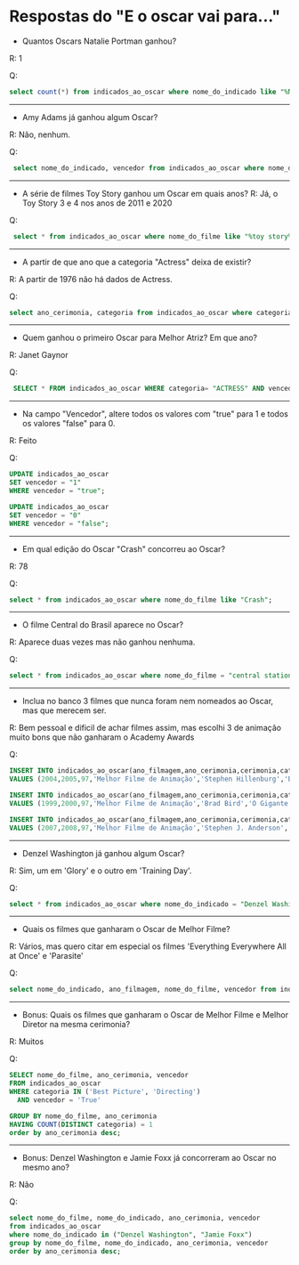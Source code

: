 # Respostas do "E o oscar vai para..."

* Quantos Oscars Natalie Portman ganhou?

R: 1

Q:
```sql
select count(*) from indicados_ao_oscar where nome_do_indicado like "%Natalie Portman%" and vencedor = "true";
```

---

* Amy Adams já ganhou algum Oscar?

R: Não, nenhum.

Q:
```sql
 select nome_do_indicado, vencedor from indicados_ao_oscar where nome_do_indicado like "%Amy Adams%";
```

---

* A série de filmes Toy Story ganhou um Oscar em quais anos?
R: Já, o Toy Story 3 e 4 nos anos de 2011 e 2020

Q:
```sql
 select * from indicados_ao_oscar where nome_do_filme like "%toy story%" and vencedor = "true";
```

---

* A partir de que ano que a categoria "Actress" deixa de existir?

R: A partir de 1976 não há dados de Actress.

Q:
```sql
select ano_cerimonia, categoria from indicados_ao_oscar where categoria = "Actress" order by ano_cerimonia desc limit 1;
```

---

* Quem ganhou o primeiro Oscar para Melhor Atriz? Em que ano?

R: Janet Gaynor

Q:
```sql
 SELECT * FROM indicados_ao_oscar WHERE categoria= "ACTRESS" AND vencedor = "true" limit 1;
```

---

* Na campo "Vencedor", altere todos os valores com "true" para 1 e todos os valores "false" para 0.

R: Feito

Q:
```sql
UPDATE indicados_ao_oscar
SET vencedor = "1"
WHERE vencedor = "true";

UPDATE indicados_ao_oscar
SET vencedor = "0"
WHERE vencedor = "false";
```

---

* Em qual edição do Oscar "Crash" concorreu ao Oscar?

R: 78

Q:
```sql
select * from indicados_ao_oscar where nome_do_filme like "Crash";
```

---

* O filme Central do Brasil aparece no Oscar?

R: Aparece duas vezes mas não ganhou nenhuma.

Q:
```sql
select * from indicados_ao_oscar where nome_do_filme = "central station";
```

---

* Inclua no banco 3 filmes que nunca foram nem nomeados ao Oscar, mas que merecem ser.

R: Bem pessoal e dificil de achar filmes assim, mas escolhi 3 de animação muito bons
que não ganharam o Academy Awards

Q:
```sql
INSERT INTO indicados_ao_oscar(ano_filmagem,ano_cerimonia,cerimonia,categoria,nome_do_indicado,nome_do_filme,vencedor) 
VALUES (2004,2005,97,'Melhor Filme de Animação','Stephen Hillenburg','Bob Esponja: O Filme','true');

INSERT INTO indicados_ao_oscar(ano_filmagem,ano_cerimonia,cerimonia,categoria,nome_do_indicado,nome_do_filme,vencedor) 
VALUES (1999,2000,97,'Melhor Filme de Animação','Brad Bird','O Gigante de Ferro','true');

INSERT INTO indicados_ao_oscar(ano_filmagem,ano_cerimonia,cerimonia,categoria,nome_do_indicado,nome_do_filme,vencedor) 
VALUES (2007,2008,97,'Melhor Filme de Animação','Stephen J. Anderson','A Família do Futuro','true');
```

---

* Denzel Washington já ganhou algum Oscar?

R: Sim, um em 'Glory' e o outro em 'Training Day'.

Q:
```sql
select * from indicados_ao_oscar where nome_do_indicado = "Denzel Washington" and vencedor = "true";
```

---

* Quais os filmes que ganharam o Oscar de Melhor Filme?

R: Vários, mas quero citar em especial os filmes 'Everything Everywhere All at Once' e 'Parasite'

Q:
```sql
select nome_do_indicado, ano_filmagem, nome_do_filme, vencedor from indicados_ao_oscar where categoria = "best picture" and vencedor = "true";
```

---

* Bonus: Quais os filmes que ganharam o Oscar de Melhor Filme e Melhor Diretor na mesma cerimonia?

R: Muitos

Q:
```sql
SELECT nome_do_filme, ano_cerimonia, vencedor
FROM indicados_ao_oscar
WHERE categoria IN ('Best Picture', 'Directing')
  AND vencedor = 'True'

GROUP BY nome_do_filme, ano_cerimonia
HAVING COUNT(DISTINCT categoria) = 1
order by ano_cerimonia desc;
```

---

* Bonus: Denzel Washington e Jamie Foxx já concorreram ao Oscar no mesmo ano?

R: Não

Q:
```sql
select nome_do_filme, nome_do_indicado, ano_cerimonia, vencedor
from indicados_ao_oscar 
where nome_do_indicado in ("Denzel Washington", "Jamie Foxx") 
group by nome_do_filme, nome_do_indicado, ano_cerimonia, vencedor
order by ano_cerimonia desc;
```
